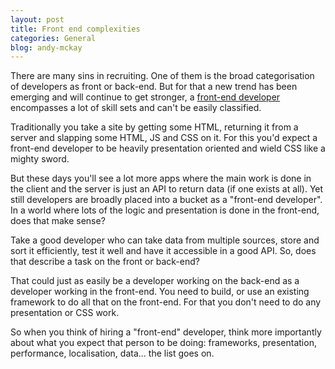 ```yaml
---
layout: post
title: Front end complexities
categories: General
blog: andy-mckay
---
```


There are many sins in recruiting. One of them is the broad categorisation of
developers as front or back-end. But for that a new trend has been emerging and
will continue to get stronger, a <a href="http://www.agmweb.ca/2013-11-26-node/">front-end developer</a> encompasses a lot of
skill sets and can't be easily classified.

Traditionally you take a site by getting some HTML, returning it from a server
and slapping some HTML, JS and CSS on it. For this you'd expect a front-end
developer to be heavily presentation oriented and wield CSS like a mighty
sword.

But these days you'll see a lot more apps
where the main work is done in the client and the server is just an API to
return data (if one exists at all). Yet still developers are broadly placed
into a bucket as a "front-end developer".
In a world where lots of the logic and presentation is done in the front-end,
does that make sense?

Take a good developer who can take data from multiple
sources, store and sort it efficiently, test it well and have it accessible in
a good API.  So, does that describe a task on the front or back-end?

That could just as easily be a developer working on the back-end as a developer
working in the front-end. You need to build, or use an existing framework to
do all that on the front-end. For that you don't need to do any
presentation or CSS work.

So when you think of hiring a "front-end" developer, think more
importantly about what you expect that person to be doing: frameworks,
presentation, performance, localisation, data... the list goes on.
